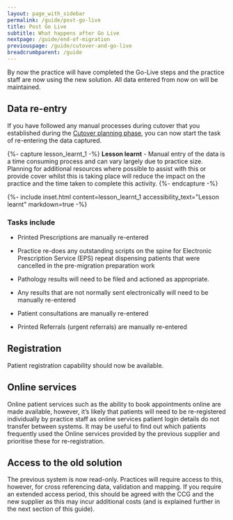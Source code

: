 ```yaml
---
layout: page_with_sidebar
permalink: /guide/post-go-live
title: Post Go Live
subtitle: What happens after Go Live
nextpage: /guide/end-of-migration
previouspage: /guide/cutover-and-go-live
breadcrumbparent: /guide
---
```


By now the practice will have completed the Go-Live steps and the practice staff are now using the new solution. All data entered from now on will be maintained.


## Data re-entry

If you have followed any manual processes during cutover that you established during the [Cutover planning phase](/prm-practice-migration/guide/planning-for-cut-over#appointments), you can now start the task of re-entering the data captured.


{%- capture lesson_learnt_1 -%}
__Lesson learnt__ - Manual entry of the data is a time consuming process and can vary largely due to practice size. Planning for additional resources where possible to assist with this or provide cover whilst this is taking place will reduce the impact on the practice and the time taken to complete this activity.
{%- endcapture -%}

{%- include inset.html content=lesson_learnt_1 accessibility_text="Lesson learnt" markdown=true -%}


### Tasks include
<!-- [GAP] once we reach maturity with any of the GP2GP solutions, these can be added here -->
* Printed Prescriptions are manually re-entered 

* Practice re-does any outstanding scripts on the spine for Electronic Prescription Service (EPS) repeat dispensing patients that were cancelled in the pre-migration preparation work

* Pathology results will need to be filed and actioned as appropriate.
<!-- [UPLIFT] updated description of pathology results according to user feedback -->
* Any results that are not normally sent electronically will need to be manually re-entered

* Patient consultations are manually re-entered

* Printed Referrals (urgent referrals) are manually re-entered 



## Registration

Patient registration capability should now be available.


## Online services

Online patient services such as the ability to book appointments online are made available, however, it’s likely that patients will need to be re-registered individually by practice staff as online services patient login details do not transfer between systems. It may be useful to find out which patients frequently used the Online services provided by the previous supplier and prioritise these for re-registration.


## Access to the old solution

The previous system is now read-only. Practices will require access to this, however, for cross referencing data, validation and mapping. If you require an extended access period, this should be agreed with the CCG and the new supplier as this may incur additional costs (and is explained further in the next section of this guide).
<!-- [UPLIFT] Reworded this part and removed references to 45 days -->
